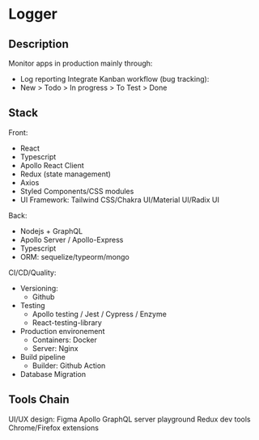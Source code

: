 # Logger

## Description
Monitor apps in production mainly through:
- Log reporting
Integrate Kanban workflow (bug tracking):
- New > Todo > In progress > To Test > Done

## Stack
Front:
- React
- Typescript
- Apollo React Client
- Redux (state management)
- Axios
- Styled Components/CSS modules
- UI Framework: Tailwind CSS/Chakra UI/Material UI/Radix UI

Back:
- Nodejs + GraphQL
- Apollo Server / Apollo-Express
- Typescript
- ORM: sequelize/typeorm/mongo

CI/CD/Quality:
- Versioning:
  - Github
- Testing
  - Apollo testing / Jest / Cypress / Enzyme
  - React-testing-library
- Production environement
  - Containers: Docker
  - Server: Nginx
- Build pipeline
  - Builder: Github Action
- Database Migration

## Tools Chain
UI/UX design: Figma
Apollo GraphQL server playground
Redux dev tools Chrome/Firefox extensions
